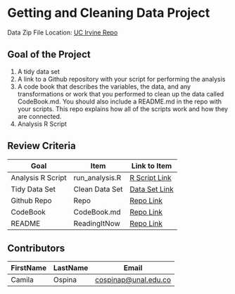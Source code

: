# Getting and Cleaning Data Project


Data Zip File Location: [UC Irvine Repo](https://d396qusza40orc.cloudfront.net/getdata%2Fprojectfiles%2FUCI%20HAR%20Dataset.zip "Clicking will download the data")

## Goal of the Project
1. A tidy data set 
2. A link to a Github repository with your script for performing the analysis 
3. A code book that describes the variables, the data, and any transformations or work that you performed to clean up the data called CodeBook.md. You should also include a README.md in the repo with your scripts. This repo explains how all of the scripts work and how they are connected.
4. Analysis R Script

## Review Criteria

Goal | Item | Link to Item
--- | --- | ---
Analysis R Script |  run_analysis.R |  [R Script Link](https://github.com/CamilaOspinaPatino/datasciencecoursera/blob/master/run_analysis.R "run_analysis.R")
Tidy Data Set |  Clean Data Set |  [Data Set Link](https://github.com/CamilaOspinaPatino/datasciencecoursera/blob/master/tidyData.txt "tidyData.txt")
Github Repo | Repo |  [Repo Link](https://github.com/CamilaOspinaPatino/datasciencecoursera "Click to go to Repo")
CodeBook | CodeBook.md |  [Repo Link](https://github.com/CamilaOspinaPatino/datasciencecoursera/blob/master/CodeBook.md "CodeBook.md")
README | ReadingItNow |  [Repo Link](https://github.com/CamilaOspinaPatino/datasciencecoursera/blob/master/README.md "README.md")

## Contributors

FirstName | LastName | Email
--- | --- | ---
Camila |  Ospina |  <cospinap@unal.edu.co>



